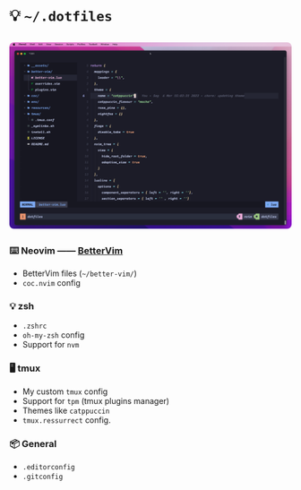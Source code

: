 # :bulb: `~/.dotfiles`
<h2 align="center">
  <img style="border-radius:8px" width="920" src="./__assets/preview-5.png" />
  <br>
 </h2>

### ⌨️ Neovim —— [BetterVim](https://bettervim.com)
- BetterVim files (`~/better-vim/`)
- `coc.nvim` config

### 💡 zsh
  - `.zshrc`
  - `oh-my-zsh` config
  - Support for `nvm`

### 🖥️ tmux
  - My custom `tmux` config
  - Support for `tpm` (tmux plugins manager)
  - Themes like `catppuccin`
  - `tmux.ressurrect` config.

### 📦 General
  - `.editorconfig`
  - `.gitconfig`
